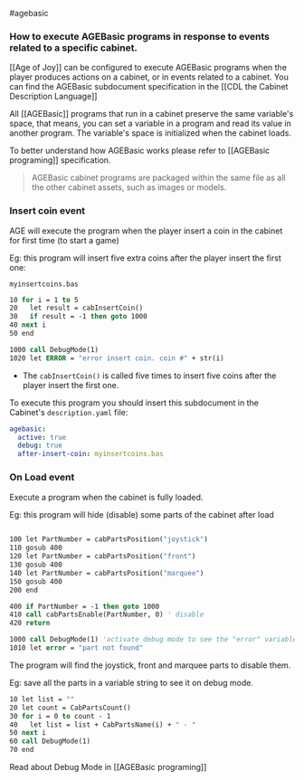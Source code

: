 #agebasic 
### How to execute AGEBasic programs in response to events related to a specific cabinet.

[[Age of Joy]] can be configured to execute AGEBasic programs when the player produces actions on a cabinet, or in events related to a cabinet. You can find the AGEBasic subdocument specification in the [[CDL the Cabinet Description Language]]

All [[AGEBasic]] programs that run in a cabinet preserve the same variable's space, that means, you can set a variable in a program and read its value in another program. The variable's space is initialized when the cabinet loads.

To better understand how AGEBasic works please refer to [[AGEBasic programing]] specification.

> AGEBasic cabinet programs are packaged within the same file as all the other cabinet assets, such as images or models.

### Insert coin event

AGE will execute the program when the player insert a coin in the cabinet for first time (to start a game)

Eg: this program will insert five extra coins after the player insert the first one:

`myinsertcoins.bas`

```vb
10 for i = 1 to 5
20   let result = cabInsertCoin()
30   if result = -1 then goto 1000
40 next i
50 end

1000 call DebugMode(1)
1020 let ERROR = "error insert coin. coin #" + str(i)
```

- The `cabInsertCoin()` is called five times to insert five coins after the player insert the first one.

To execute this program you should insert this subdocument in the Cabinet's `description.yaml` file:

```yaml
agebasic:
  active: true
  debug: true
  after-insert-coin: myinsertcoins.bas
```

### On Load event

Execute a program when the cabinet is fully loaded.

Eg: this program will hide (disable) some parts of the cabinet after load

```vb
  
100 let PartNumber = cabPartsPosition("joystick") 
110 gosub 400 
120 let PartNumber = cabPartsPosition("front") 
130 gosub 400 
140 let PartNumber = cabPartsPosition("marquee") 
150 gosub 400 
200 end 

400 if PartNumber = -1 then goto 1000 
410 call cabPartsEnable(PartNumber, 0) ' disable 
420 return

1000 call DebugMode(1) 'activate debug mode to see the "error" variable in the insertcoin.bas.debug file. 
1010 let error = "part not found"
```

The program will find the joystick, front and marquee parts to disable them.

Eg: save all the parts in a variable string to see it on debug mode.

```vb
10 let list = ""
20 let count = CabPartsCount()
30 for i = 0 to count - 1
40   let list = list + CabPartsName(i) + " - "
50 next i
60 call DebugMode(1)
70 end
```

Read about Debug Mode in [[AGEBasic programing]]
